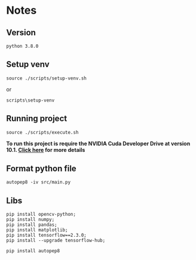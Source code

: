 # Notes

## Version
```
python 3.8.0
```

## Setup venv

```
source ./scripts/setup-venv.sh
```

or

```
scripts\setup-venv
```

## Running project

```
source ./scripts/execute.sh
```

<b>To run this project is require the NVIDIA Cuda Developer Drive at version 10.1. [Click here](https://www.tensorflow.org/install/source_windows?hl=pt-br#gpu) for more details</b>

## Format python file
```
autopep8 -iv src/main.py
```

## Libs
```
pip install opencv-python;
pip install numpy;
pip install pandas;
pip install matplotlib;
pip install tensorflow==2.3.0;
pip install --upgrade tensorflow-hub;

pip install autopep8
```
